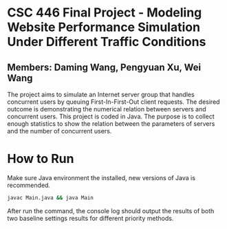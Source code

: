 # CSC 446 Final Project - Modeling Website Performance Simulation Under Different Traffic Conditions
## Members: Daming Wang, Pengyuan Xu, Wei Wang

The project aims to simulate an Internet server group that handles concurrent users by queuing First-In-First-Out client requests. The desired outcome is demonstrating the numerical relation between servers and concurrent users. This project is coded in Java. The purpose is to collect enough statistics to show the relation between the parameters of servers and the number of concurrent users.

# How to Run

Make sure Java environment the installed, new versions of Java is recommended.

```bash
javac Main.java && java Main
```

After run the command, the console log should output the results of both two baseline settings results for different priority methods. 

